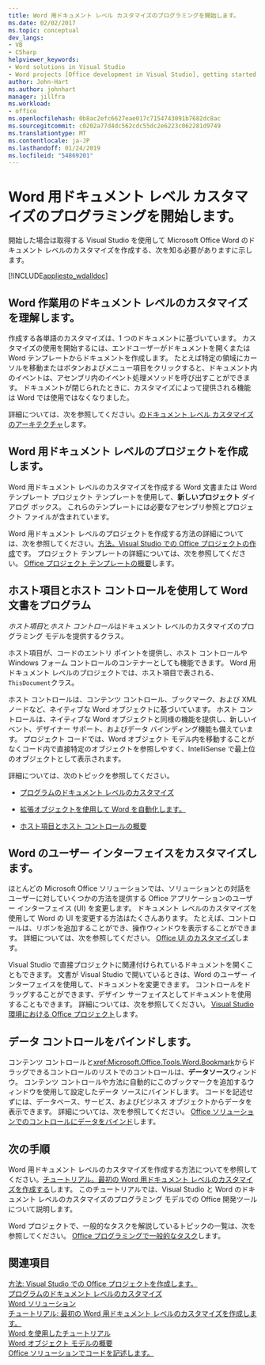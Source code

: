```yaml
---
title: Word 用ドキュメント レベル カスタマイズのプログラミングを開始します。
ms.date: 02/02/2017
ms.topic: conceptual
dev_langs:
- VB
- CSharp
helpviewer_keywords:
- Word solutions in Visual Studio
- Word projects [Office development in Visual Studio], getting started
author: John-Hart
ms.author: johnhart
manager: jillfra
ms.workload:
- office
ms.openlocfilehash: 0b8ac2efc6627eae017c7154743091b7682dc8ac
ms.sourcegitcommit: c0202a77d4dc562cdc55dc2e6223c062281d9749
ms.translationtype: MT
ms.contentlocale: ja-JP
ms.lasthandoff: 01/24/2019
ms.locfileid: "54869201"
---
```

# <a name="get-started-programming-document-level-customizations-for-word"></a>Word 用ドキュメント レベル カスタマイズのプログラミングを開始します。
  開始した場合は取得する Visual Studio を使用して Microsoft Office Word のドキュメント レベルのカスタマイズを作成する、次を知る必要がありますに示します。  
  
 [!INCLUDE[appliesto_wdalldoc](../vsto/includes/appliesto-wdalldoc-md.md)]  
  
## <a name="understand-how-document-level-customizations-for-word-work"></a>Word 作業用のドキュメント レベルのカスタマイズを理解します。  
 作成する各単語のカスタマイズは、1 つのドキュメントに基づいています。 カスタマイズの使用を開始するには、エンドユーザーがドキュメントを開くまたは Word テンプレートからドキュメントを作成します。 たとえば特定の領域にカーソルを移動またはボタンおよびメニュー項目をクリックすると、ドキュメント内のイベントは、アセンブリ内のイベント処理メソッドを呼び出すことができます。 ドキュメントが閉じられたときに、カスタマイズによって提供される機能は Word では使用ではなくなりました。  
  
 詳細については、次を参照してください。[のドキュメント レベル カスタマイズのアーキテクチャ](../vsto/architecture-of-document-level-customizations.md)します。  
  
## <a name="create-document-level-projects-for-word"></a>Word 用ドキュメント レベルのプロジェクトを作成します。  
 Word 用ドキュメント レベルのカスタマイズを作成する Word 文書または Word テンプレート プロジェクト テンプレートを使用して、**新しいプロジェクト** ダイアログ ボックス。 これらのテンプレートには必要なアセンブリ参照とプロジェクト ファイルが含まれています。  
  
 Word 用ドキュメント レベルのプロジェクトを作成する方法の詳細については、次を参照してください。[方法。Visual Studio での Office プロジェクトの作成](../vsto/how-to-create-office-projects-in-visual-studio.md)です。 プロジェクト テンプレートの詳細については、次を参照してください。 [Office プロジェクト テンプレートの概要](../vsto/office-project-templates-overview.md)します。  
  
## <a name="program-word-documents-by-using-host-items-host-controls"></a>ホスト項目とホスト コントロールを使用して Word 文書をプログラム  
 *ホスト項目*と*ホスト コントロール*はドキュメント レベルのカスタマイズのプログラミング モデルを提供するクラス。  
  
 ホスト項目が、コードのエントリ ポイントを提供し、ホスト コントロールや Windows フォーム コントロールのコンテナーとしても機能できます。 Word 用ドキュメント レベルのプロジェクトでは、ホスト項目で表される、`ThisDocument`クラス。  
  
 ホスト コントロールは、コンテンツ コントロール、ブックマーク、および XML ノードなど、ネイティブな Word オブジェクトに基づいています。 ホスト コントロールは、ネイティブな Word オブジェクトと同様の機能を提供し、新しいイベント、デザイナー サポート、およびデータ バインディング機能も備えています。 プロジェクト コードでは、Word オブジェクト モデル内を移動することがなくコード内で直接特定のオブジェクトを参照しやすく、IntelliSense で最上位のオブジェクトとして表示されます。  
  
 詳細については、次のトピックを参照してください。  
  
-   [プログラムのドキュメント レベルのカスタマイズ](../vsto/programming-document-level-customizations.md)  
  
-   [拡張オブジェクトを使用して Word を自動化します。](../vsto/automating-word-by-using-extended-objects.md)  
  
-   [ホスト項目とホスト コントロールの概要](../vsto/host-items-and-host-controls-overview.md)  
  
## <a name="customize-the-user-interface-of-word"></a>Word のユーザー インターフェイスをカスタマイズします。  
 ほとんどの Microsoft Office ソリューションでは、ソリューションとの対話をユーザーに対していくつかの方法を提供する Office アプリケーションのユーザー インターフェイス (UI) を変更します。 ドキュメント レベルのカスタマイズを使用して Word の UI を変更する方法はたくさんあります。 たとえば、コントロールは、リボンを追加することができ、操作ウィンドウを表示することができます。 詳細については、次を参照してください。 [Office UI のカスタマイズ](../vsto/office-ui-customization.md)します。  
  
 Visual Studio で直接プロジェクトに関連付けられているドキュメントを開くこともできます。 文書が Visual Studio で開いているときは、Word のユーザー インターフェイスを使用して、ドキュメントを変更できます。 コントロールをドラッグすることができます、デザイン サーフェイスとしてドキュメントを使用することもできます。 詳細については、次を参照してください。 [Visual Studio 環境における Office プロジェクト](../vsto/office-projects-in-the-visual-studio-environment.md)します。  
  
## <a name="bind-controls-to-data"></a>データ コントロールをバインドします。  
 コンテンツ コントロールと<xref:Microsoft.Office.Tools.Word.Bookmark>からドラッグできるコントロールのリストでのコントロールは、**データソース**ウィンドウ。 コンテンツ コントロールや方法に自動的にこのブックマークを追加するウィンドウを使用して設定したデータ ソースにバインドします。 コードを記述せずには、データベース、サービス、およびビジネス オブジェクトからデータを表示できます。 詳細については、次を参照してください。 [Office ソリューションでのコントロールにデータをバインド](../vsto/binding-data-to-controls-in-office-solutions.md)します。  
  
## <a name="next-steps"></a>次の手順  
 Word 用ドキュメント レベルのカスタマイズを作成する方法についてを参照してください。[チュートリアル。最初の Word 用ドキュメント レベルのカスタマイズを作成する](../vsto/walkthrough-creating-your-first-document-level-customization-for-word.md)します。 このチュートリアルでは、Visual Studio と Word のドキュメント レベルのカスタマイズのプログラミング モデルでの Office 開発ツールについて説明します。  
  
 Word プロジェクトで、一般的なタスクを解説しているトピックの一覧は、次を参照してください。 [Office プログラミングで一般的なタスク](../vsto/common-tasks-in-office-programming.md)します。  
  
## <a name="see-also"></a>関連項目  
 [方法: Visual Studio での Office プロジェクトを作成します。](../vsto/how-to-create-office-projects-in-visual-studio.md)   
 [プログラムのドキュメント レベルのカスタマイズ](../vsto/programming-document-level-customizations.md)   
 [Word ソリューション](../vsto/word-solutions.md)   
 [チュートリアル: 最初の Word 用ドキュメント レベルのカスタマイズを作成します。](../vsto/walkthrough-creating-your-first-document-level-customization-for-word.md)   
 [Word を使用したチュートリアル](../vsto/walkthroughs-using-word.md)   
 [Word オブジェクト モデルの概要](../vsto/word-object-model-overview.md)   
 [Office ソリューションでコードを記述します。](../vsto/writing-code-in-office-solutions.md)  
